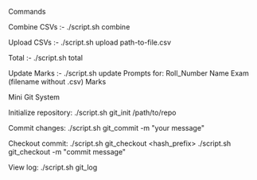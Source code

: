 Commands

Combine CSVs :- ./script.sh combine

Upload CSVs  :- ./script.sh upload path-to-file.csv

Total :- ./script.sh total

Update Marks :- ./script.sh update
                    Prompts for:
                    Roll_Number
                    Name
                    Exam (filename without .csv)
                    Marks

Mini Git System

Initialize repository: ./script.sh git_init /path/to/repo

Commit changes: ./script.sh git_commit -m "your message"

Checkout commit:
./script.sh git_checkout <hash_prefix>
./script.sh git_checkout -m "commit message"

View log: ./script.sh git_log
